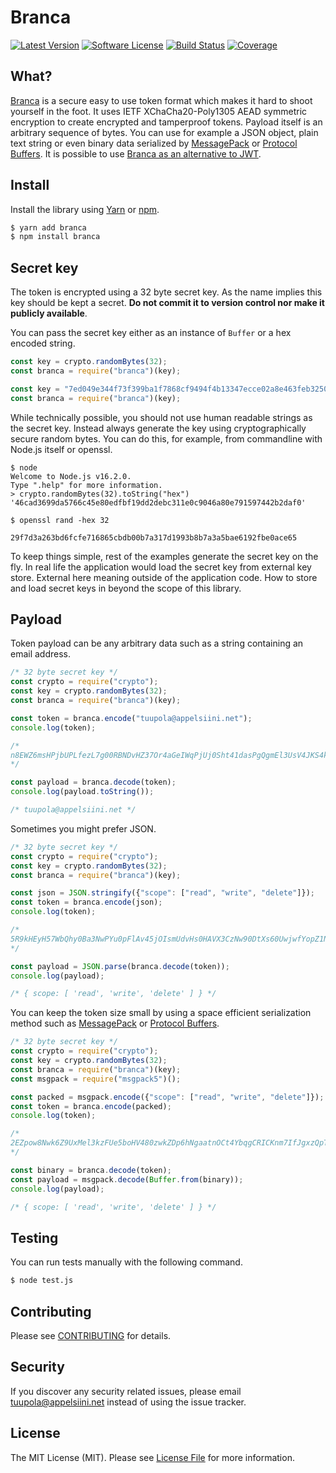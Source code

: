 #  Branca

[![Latest Version](https://img.shields.io/npm/v/branca.svg?style=flat-square)](https://www.npmjs.com/package/branca)
[![Software License](https://img.shields.io/badge/license-MIT-brightgreen.svg?style=flat-square)](LICENSE.md)
[![Build Status](https://img.shields.io/github/workflow/status/tuupola/branca-js/Tests/master?style=flat-square)](https://github.com/tuupola/branca-js/actions)
[![Coverage](https://img.shields.io/codecov/c/github/tuupola/branca-js.svg?style=flat-square)](https://codecov.io/github/tuupola/branca-js)

## What?

[Branca](https://github.com/tuupola/branca-spec) is a secure easy to use token format which makes it hard to shoot yourself in the foot. It uses IETF XChaCha20-Poly1305 AEAD symmetric encryption to create encrypted and tamperproof tokens. Payload itself is an arbitrary sequence of bytes. You can use for example a JSON object, plain text string or even binary data serialized by [MessagePack](http://msgpack.org/) or [Protocol Buffers](https://developers.google.com/protocol-buffers/). It is possible to use [Branca as an alternative to JWT](https://appelsiini.net/2017/branca-alternative-to-jwt/).

## Install

Install the library using [Yarn](https://yarnpkg.com/en/) or [npm](https://www.npmjs.com/).

``` bash
$ yarn add branca
$ npm install branca
```

## Secret key

The token is encrypted using a 32 byte secret key. As the name implies this key should be kept a secret. **Do not commit it to version control nor make it publicly available**.

You can pass the secret key either as an instance of `Buffer` or a hex encoded string.

```javascript
const key = crypto.randomBytes(32);
const branca = require("branca")(key);
```

```javascript
const key = "7ed049e344f73f399ba1f7868cf9494f4b13347ecce02a8e463feb32507b73a5";
const branca = require("branca")(key);
```

While technically possible, you should not use human readable strings as the secret key. Instead always generate the key using cryptographically secure random bytes. You can do this, for example, from commandline with Node.js itself or openssl.

```
$ node
Welcome to Node.js v16.2.0.
Type ".help" for more information.
> crypto.randomBytes(32).toString("hex")
'46cad3699da5766c45e80edfbf19dd2debc311e0c9046a80e791597442b2daf0'
```

```
$ openssl rand -hex 32

29f7d3a263bd6fcfe716865cbdb00b7a317d1993b8b7a3a5bae6192fbe0ace65
```

To keep things simple, rest of the examples generate the secret key on the fly. In real life the application would load the secret key from external key store. External here meaning outside of the application code. How to store and load secret keys in beyond the scope of this library.

## Payload

Token payload can be any arbitrary data such as a string containing an email
address.

```javascript
/* 32 byte secret key */
const crypto = require("crypto");
const key = crypto.randomBytes(32);
const branca = require("branca")(key);

const token = branca.encode("tuupola@appelsiini.net");
console.log(token);

/*
n8EWZ6msHPjbUPLfezL7g00RBNDvHZ37Or4aGeIWqPjUj0Sht41dasPgQgmEl3UsV4JKS4kZtEiZ6V54JYtYJRhtH8
*/

const payload = branca.decode(token);
console.log(payload.toString());

/* tuupola@appelsiini.net */
```

Sometimes you might prefer JSON.

```javascript
/* 32 byte secret key */
const crypto = require("crypto");
const key = crypto.randomBytes(32);
const branca = require("branca")(key);

const json = JSON.stringify({"scope": ["read", "write", "delete"]});
const token = branca.encode(json);
console.log(token);

/*
5R9kHEyH57WbQhy0Ba3NwPYu0pFlAv45jOIsmUdvHs0HAVX3CzNw90DtXs60UwjwfYopZ1NvO11GkEQTjumMIZYuCcawnoztFsexGlHoFKGX
*/

const payload = JSON.parse(branca.decode(token));
console.log(payload);

/* { scope: [ 'read', 'write', 'delete' ] } */
```

You can keep the token size small by using a space efficient serialization method such as [MessagePack](http://msgpack.org/) or [Protocol Buffers](https://developers.google.com/protocol-buffers/).

```javascript
/* 32 byte secret key */
const crypto = require("crypto");
const key = crypto.randomBytes(32);
const branca = require("branca")(key);
const msgpack = require("msgpack5")();

const packed = msgpack.encode({"scope": ["read", "write", "delete"]});
const token = branca.encode(packed);
console.log(token);

/*
2EZpow8Nwk6Z9UxMel3kzFUe5boHV480zwkZDp6hNgaatnOCt4YbqgCRICKnm7IfJgxzQpT9eYdrTzyb
*/

const binary = branca.decode(token);
const payload = msgpack.decode(Buffer.from(binary));
console.log(payload);

/* { scope: [ 'read', 'write', 'delete' ] } */
```

## Testing

You can run tests manually with the following command.

``` bash
$ node test.js
```

## Contributing

Please see [CONTRIBUTING](CONTRIBUTING.md) for details.

## Security

If you discover any security related issues, please email tuupola@appelsiini.net instead of using the issue tracker.

## License

The MIT License (MIT). Please see [License File](LICENSE.md) for more information.
